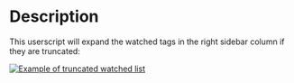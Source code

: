 # Description

This userscript will expand the watched tags in the right sidebar column if they are truncated:

[![Example of truncated watched list][1]][1]


  [1]: https://i.sstatic.net/xV4QLn6i.png
